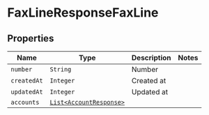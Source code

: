 

# FaxLineResponseFaxLine



## Properties

Name | Type | Description | Notes
------------ | ------------- | ------------- | -------------
| `number` | ```String``` |  Number  |  |
| `createdAt` | ```Integer``` |  Created at  |  |
| `updatedAt` | ```Integer``` |  Updated at  |  |
| `accounts` | [```List<AccountResponse>```](AccountResponse.md) |    |  |




